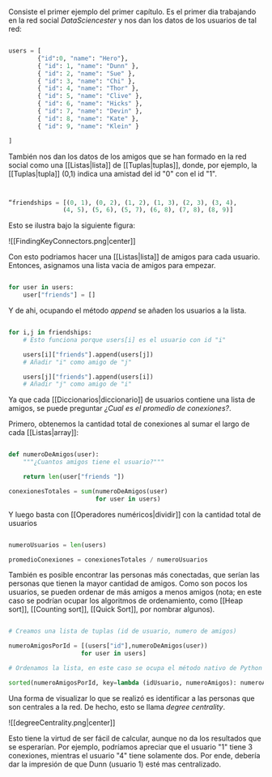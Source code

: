 Consiste el primer ejemplo del primer capítulo. Es el primer dia trabajando en la red social *DataSciencester*  y nos dan los datos de los usuarios de tal red: 

```Python 

users = [
		{"id":0, "name": "Hero"},
		{ "id": 1, "name": "Dunn" },
	    { "id": 2, "name": "Sue" },
	    { "id": 3, "name": "Chi" },
	    { "id": 4, "name": "Thor" },
	    { "id": 5, "name": "Clive" },
	    { "id": 6, "name": "Hicks" },
	    { "id": 7, "name": "Devin" },
	    { "id": 8, "name": "Kate" },
	    { "id": 9, "name": "Klein" }

]
```


También nos dan los datos de los amigos que se han formado en la red social como una [[Listas|lista]] de [[Tuplas|tuplas]], donde, por ejemplo, la [[Tuplas|tupla]] (0,1) indica una amistad del id "0" con el id "1". 

```Python 


“friendships = [(0, 1), (0, 2), (1, 2), (1, 3), (2, 3), (3, 4),
               (4, 5), (5, 6), (5, 7), (6, 8), (7, 8), (8, 9)]

```


Esto se ilustra bajo la siguiente figura: 

![[FindingKeyConnectors.png|center]]

Con esto podriamos hacer una [[Listas|lista]] de amigos para cada usuario.  Entonces, asignamos una lista vacia de amigos para empezar. 

```Python 

for user in users:
	user["friends"] = []

```

Y de ahi, ocupando el método *append* se añaden los usuarios a la lista. 

```Python 

for i,j in friendships: 
	# Esto funciona porque users[i] es el usuario con id "i"

	users[i]["friends"].append(users[j]) 
	# Añadir "i" como amigo de "j"

	users[j]["friends"].append(users[i]) 
	# Añadir "j" como amigo de "i"
```

Ya que cada [[Diccionarios|diccionario]] de usuarios contiene una lista de amigos, se puede preguntar *¿Cual es el promedio de conexiones?*. 

Primero, obtenemos la cantidad total de conexiones al sumar el largo de cada [[Listas|array]]: 

```Python 

def numeroDeAmigos(user):
	"""¿Cuantos amigos tiene el usuario?"""

	return len(user["friends "])

conexionesTotales = sum(numeroDeAmigos(user) 
						for user in users)
```

Y luego basta con [[Operadores numéricos|dividir]] con la cantidad total de usuarios

```Python 

numeroUsuarios = len(users)

promedioConexiones = conexionesTotales / numeroUsuarios 

```

También es posible encontrar las personas más conectadas, que serían las personas que tienen la mayor cantidad de amigos.  Como son pocos los usuarios, se pueden ordenar de más amigos a menos amigos (nota; en este caso se podrían ocupar los algoritmos de ordenamiento, como [[Heap sort]], [[Counting sort]], [[Quick Sort]], por nombrar algunos). 

```Python 

# Creamos una lista de tuplas (id de usuario, numero de amigos)

numeroAmigosPorId = [(users["id"],numeroDeAmigos(user))
					for user in users] 

# Ordenamos la lista, en este caso se ocupa el método nativo de Python de sortear listas

sorted(numeroAmigosPorId, key=lambda (idUsuario, numeroAmigos): numeroAmigos, numeroAmigos, reverse = True) # Esto solo funciona en Python 2, revisar el código Introduccion.py

```

Una forma de visualizar lo que se realizó es identificar a las personas que son centrales a la red. De hecho, esto se llama *degree centrality*. 

![[degreeCentrality.png|center]]

Esto tiene la virtud de ser fácil de calcular, aunque no da los resultados que se esperarían. Por ejemplo, podríamos apreciar que el usuario "1" tiene 3 conexiones, mientras el usuario "4" tiene solamente dos. Por ende, debería dar la impresión de que Dunn (usuario 1) esté mas centralizado. 
